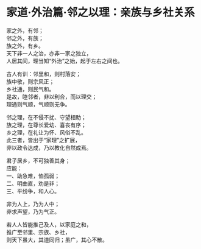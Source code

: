 # 家道·外治篇·邻之以理：亲族与乡社关系  

家之外，有邻；  
邻之外，有族；  
族之外，有乡。  
天下非一人之治，亦非一家之独立，  
人居其间，理当知“外治”之始，起于左右之间也。  

古人有训：邻里和，则村落安；  
族中敬，则宗风正；  
乡社通，则民气和。  
是故，睦邻者，非以利合，而以理交；  
理通则气顺，气顺则无争。  

邻之理，在不侵不扰、守望相助；  
族之理，在尊长爱幼、喜丧有序；  
乡之理，在礼让为怀、风俗不乱。  
此三者，皆出于“家理”之扩展，  
非以政令达成，乃以教化自然成焉。  

君子居乡，不可独善其身；  
应能：  
一、助急难，恤孤弱；  
二、明曲直，劝是非；  
三、平纷争，和人心。  

非为人上，乃为人中；  
非求声望，乃为气正。  

若人人皆能推己及人，以家庭之和，  
推广至邻里、宗族、乡社，  
则天下虽大，其道同归；虽广，其心不散。  
